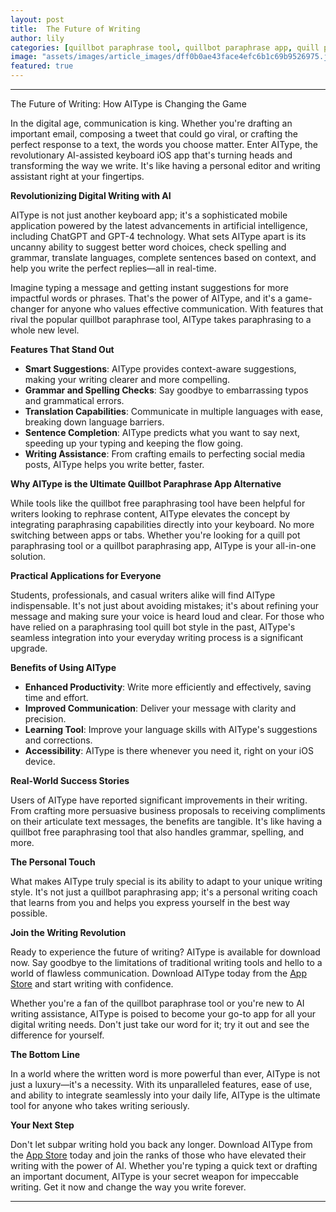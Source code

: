 ```yaml
---
layout: post
title:  The Future of Writing
author: lily
categories: [quillbot paraphrase tool, quillbot paraphrase app, quill pot paraphrasing tool, quillbot paraphrasing app, quill bot paraphrasing tool, quillbot free paraphrasing tool, paraphrasing tool quill bot]
image: "assets/images/article_images/dff0b0ae43face4efc6b1c69b9526975.jpg"
featured: true
---
```


---

The Future of Writing: How AIType is Changing the Game

In the digital age, communication is king. Whether you're drafting an important email, composing a tweet that could go viral, or crafting the perfect response to a text, the words you choose matter. Enter AIType, the revolutionary AI-assisted keyboard iOS app that's turning heads and transforming the way we write. It's like having a personal editor and writing assistant right at your fingertips.

**Revolutionizing Digital Writing with AI**

AIType is not just another keyboard app; it's a sophisticated mobile application powered by the latest advancements in artificial intelligence, including ChatGPT and GPT-4 technology. What sets AIType apart is its uncanny ability to suggest better word choices, check spelling and grammar, translate languages, complete sentences based on context, and help you write the perfect replies—all in real-time.

Imagine typing a message and getting instant suggestions for more impactful words or phrases. That's the power of AIType, and it's a game-changer for anyone who values effective communication. With features that rival the popular quillbot paraphrase tool, AIType takes paraphrasing to a whole new level.

**Features That Stand Out**

- **Smart Suggestions**: AIType provides context-aware suggestions, making your writing clearer and more compelling.
- **Grammar and Spelling Checks**: Say goodbye to embarrassing typos and grammatical errors.
- **Translation Capabilities**: Communicate in multiple languages with ease, breaking down language barriers.
- **Sentence Completion**: AIType predicts what you want to say next, speeding up your typing and keeping the flow going.
- **Writing Assistance**: From crafting emails to perfecting social media posts, AIType helps you write better, faster.

**Why AIType is the Ultimate Quillbot Paraphrase App Alternative**

While tools like the quillbot free paraphrasing tool have been helpful for writers looking to rephrase content, AIType elevates the concept by integrating paraphrasing capabilities directly into your keyboard. No more switching between apps or tabs. Whether you're looking for a quill pot paraphrasing tool or a quillbot paraphrasing app, AIType is your all-in-one solution.

**Practical Applications for Everyone**

Students, professionals, and casual writers alike will find AIType indispensable. It's not just about avoiding mistakes; it's about refining your message and making sure your voice is heard loud and clear. For those who have relied on a paraphrasing tool quill bot style in the past, AIType's seamless integration into your everyday writing process is a significant upgrade.

**Benefits of Using AIType**

- **Enhanced Productivity**: Write more efficiently and effectively, saving time and effort.
- **Improved Communication**: Deliver your message with clarity and precision.
- **Learning Tool**: Improve your language skills with AIType's suggestions and corrections.
- **Accessibility**: AIType is there whenever you need it, right on your iOS device.

**Real-World Success Stories**

Users of AIType have reported significant improvements in their writing. From crafting more persuasive business proposals to receiving compliments on their articulate text messages, the benefits are tangible. It's like having a quillbot free paraphrasing tool that also handles grammar, spelling, and more.

**The Personal Touch**

What makes AIType truly special is its ability to adapt to your unique writing style. It's not just a quillbot paraphrasing app; it's a personal writing coach that learns from you and helps you express yourself in the best way possible.

**Join the Writing Revolution**

Ready to experience the future of writing? AIType is available for download now. Say goodbye to the limitations of traditional writing tools and hello to a world of flawless communication. Download AIType today from the [App Store](https://apps.apple.com/us/app/aitype-grammar-check-keyboard/id6469163944) and start writing with confidence.

Whether you're a fan of the quillbot paraphrase tool or you're new to AI writing assistance, AIType is poised to become your go-to app for all your digital writing needs. Don't just take our word for it; try it out and see the difference for yourself.

**The Bottom Line**

In a world where the written word is more powerful than ever, AIType is not just a luxury—it's a necessity. With its unparalleled features, ease of use, and ability to integrate seamlessly into your daily life, AIType is the ultimate tool for anyone who takes writing seriously.

**Your Next Step**

Don't let subpar writing hold you back any longer. Download AIType from the [App Store](https://apps.apple.com/us/app/aitype-grammar-check-keyboard/id6469163944) today and join the ranks of those who have elevated their writing with the power of AI. Whether you're typing a quick text or drafting an important document, AIType is your secret weapon for impeccable writing. Get it now and change the way you write forever.

---